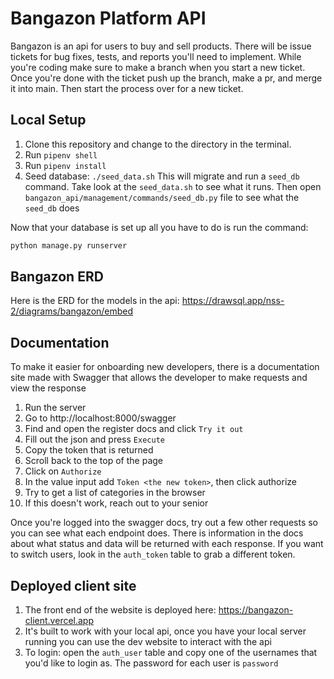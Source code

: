 # Bangazon Platform API

Bangazon is an api for users to buy and sell products. There will be issue tickets for bug fixes, tests, and reports you'll need to implement. While you're coding make sure to make a branch when you start a new ticket. Once you're done with the ticket push up the branch, make a pr, and merge it into main. Then start the process over for a new ticket.

## Local Setup

1. Clone this repository and change to the directory in the terminal.
1. Run `pipenv shell`
1. Run `pipenv install`
1. Seed database: `./seed_data.sh` This will migrate and run a `seed_db` command. Take look at the `seed_data.sh` to see what it runs. Then open `bangazon_api/management/commands/seed_db.py` file to see what the `seed_db` does

Now that your database is set up all you have to do is run the command:

```sh
python manage.py runserver
```

## Bangazon ERD

Here is the ERD for the models in the api: https://drawsql.app/nss-2/diagrams/bangazon/embed

## Documentation

To make it easier for onboarding new developers, there is a documentation site made with Swagger that allows the developer to make requests and view the response
1. Run the server
1. Go to http://localhost:8000/swagger
2. Find and open the register docs and click `Try it out`
3. Fill out the json and press `Execute`
4. Copy the token that is returned
5. Scroll back to the top of the page
6. Click on `Authorize`
7. In the value input add `Token <the new token>`, then click authorize
8. Try to get a list of categories in the browser
9. If this doesn't work, reach out to your senior

Once you're logged into the swagger docs, try out a few other requests so you can see what each endpoint does. There is information in the docs about what status and data will be returned with each response. If you want to switch users, look in the `auth_token` table to grab a different token.


## Deployed client site
1. The front end of the website is deployed here: https://bangazon-client.vercel.app
2. It's built to work with your local api, once you have your local server running you can use the dev website to interact with the api
3. To login: open the `auth_user` table and copy one of the usernames that you'd like to login as. The password for each user is `password`
